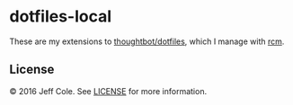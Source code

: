 # dotfiles-local

These are my extensions to [thoughtbot/dotfiles], which I manage with [rcm].

[thoughtbot/dotfiles]: https://github.com/thoughtbot/dotfiles
[rcm]: https://github.com/thoughtbot/rcm

## License

© 2016 Jeff Cole. See [LICENSE](LICENSE) for more information.
